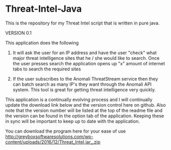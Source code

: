 # Threat-Intel-Java
This is the repository for my Threat Intel script that is written in pure java. 

VERSION 0.1

This application does the following 

1. It will ask the user for an IP address and have the user "check" what major threat intelligence sites that he / she would like to search. Once the user presses search the application opens up "x" amount of internet tabs to search the required sites 

2. If the user subscribes to the Anomali ThreatStream service then they can batch search as many IP's they want through the Anomali API system. This tool is great for getting threat intelligence very quickly. 

This application is a continually evolving process and I will continually update the download link below and the version control here on github. Also note that the version number will be listed at the top of the readme file and the version can be found in the option tab of the application. Keeping these in sync will be important to keep up to date with the application. 

You can download the program here for your ease of use 
http://greyboxsoftwaresolutions.com/wp-content/uploads/2016/12/Threat_Intel.jar_.zip
